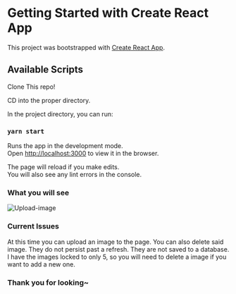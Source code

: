 # Getting Started with Create React App

This project was bootstrapped with [Create React App](https://github.com/facebook/create-react-app).

## Available Scripts

Clone This repo!

CD into the proper directory.

In the project directory, you can run:

### `yarn start`

Runs the app in the development mode.\
Open [http://localhost:3000](http://localhost:3000) to view it in the browser.

The page will reload if you make edits.\
You will also see any lint errors in the console.

### What you will see
![Upload-image](https://media.giphy.com/media/KXLzj98Teon8KjvB0K/giphy.gif)


### Current Issues 

At this time you can upload an image to the page.
You can also delete said image.
They do not persist past a refresh. 
They are not saved to a database.
I have the images locked to only 5, so you will need to delete a image if you want to add a new one.

### Thank you for looking~
